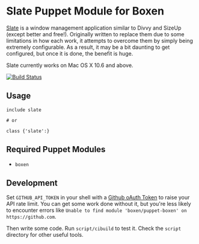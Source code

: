 # Slate Puppet Module for Boxen

[Slate](https://github.com/jigish/slate) is a window management application similar to Divvy and SizeUp (except better and free!). Originally written to replace them due to some limitations in how each work, it attempts to overcome them by simply being extremely configurable. As a result, it may be a bit daunting to get configured, but once it is done, the benefit is huge.

Slate currently works on Mac OS X 10.6 and above.

[![Build Status](https://travis-ci.org/FreakyDazio/puppet-slate.png?branch=master)](https://travis-ci.org/FreakyDazio/puppet-slate)

## Usage

```puppet
include slate

# or

class {'slate':}
```

## Required Puppet Modules

* `boxen`

## Development

Set `GITHUB_API_TOKEN` in your shell with a [Github oAuth Token](https://help.github.com/articles/creating-an-oauth-token-for-command-line-use) to raise your API rate limit. You can get some work done without it, but you're less likely to encounter errors like `Unable to find module 'boxen/puppet-boxen' on https://github.com`.

Then write some code. Run `script/cibuild` to test it. Check the `script`
directory for other useful tools.
